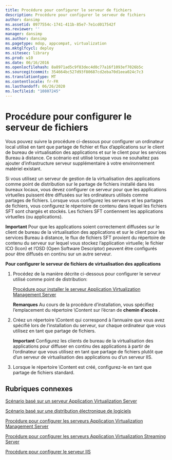 ```yaml
---
title: Procédure pour configurer le serveur de fichiers
description: Procédure pour configurer le serveur de fichiers
author: dansimp
ms.assetid: 0977554c-1741-411b-85e7-7e1cd017542f
ms.reviewer: ''
manager: dansimp
ms.author: dansimp
ms.pagetype: mdop, appcompat, virtualization
ms.mktglfcycl: deploy
ms.sitesec: library
ms.prod: w10
ms.date: 06/16/2016
ms.openlocfilehash: 8a8971ad5c9f83dec4d0c77a16f1093ef7026b5c
ms.sourcegitcommit: 354664bc527d93f80687cd2eba70d1eea024c7c3
ms.translationtype: MT
ms.contentlocale: fr-FR
ms.lasthandoff: 06/26/2020
ms.locfileid: "10807245"
---
```

# Procédure pour configurer le serveur de fichiers


Vous pouvez suivre la procédure ci-dessous pour configurer un ordinateur local utilisé en tant que partage de fichier et flux d’applications sur le client de bureau de virtualisation des applications et sur le client pour les services Bureau à distance. Ce scénario est utilisé lorsque vous ne souhaitez pas ajouter d’infrastructure serveur supplémentaire à votre environnement matériel existant.

Si vous utilisez un serveur de gestion de la virtualisation des applications comme point de distribution sur le partage de fichiers installé dans les bureaux locaux, vous devez configurer ce serveur pour que les applications virtuelles puissent être diffusées sur les ordinateurs utilisés comme partages de fichiers. Lorsque vous configurez les serveurs et les partages de fichiers, vous configurez le répertoire de contenu dans lequel les fichiers SFT sont chargés et stockés. Les fichiers SFT contiennent les applications virtuelles (ou applications).

**Important**  Pour que les applications soient correctement diffusées sur le client de bureau de la virtualisation des applications et sur le client pour les services Bureau à distance, le flux de fichiers SFT provient du répertoire de contenu du serveur sur lequel vous stockez l’application virtuelle; le fichier ICO (Icon) et l’OSD (Open Software Descriptor) peuvent être configurés pour être diffusés en continu sur un autre serveur.

 

**Pour configurer le serveur de fichiers de virtualisation des applications**

1.  Procédez de la manière décrite ci-dessous pour configurer le serveur utilisé comme point de distribution:

    [Procédure pour installer le serveur Application Virtualization Management Server](how-to-install-application-virtualization-management-server.md)

    **Remarques**  Au cours de la procédure d’installation, vous spécifiez l’emplacement du répertoire \\Content sur l’écran de **chemin d’accès** .

     

2.  Créez un répertoire \\Content qui correspond à l’annuaire que vous avez spécifié lors de l’installation du serveur, sur chaque ordinateur que vous utilisez en tant que partage de fichiers.

    **Important**  Configurez les clients de bureau de la virtualisation des applications pour diffuser en continu des applications à partir de l’ordinateur que vous utilisez en tant que partage de fichiers plutôt que d’un serveur de virtualisation des applications ou d’un serveur IIS.

     

3.  Lorsque le répertoire \\Content est créé, configurez-le en tant que partage de fichiers standard.

## Rubriques connexes


[Scénario basé sur un serveur Application Virtualization Server](application-virtualization-server-based-scenario.md)

[Scénario basé sur une distribution électronique de logiciels](electronic-software-distribution-based-scenario.md)

[Procédure pour configurer les serveurs Application Virtualization Management Server](how-to-configure-the-application-virtualization-management-servers.md)

[Procédure pour configurer les serveurs Application Virtualization Streaming Server](how-to-configure-the-application-virtualization-streaming-servers.md)

[Procédure pour configurer le serveur IIS](how-to-configure-the-server-for-iis.md)

 

 





